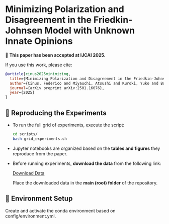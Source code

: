 # Minimizing Polarization and Disagreement in the Friedkin-Johnsen Model with Unknown Innate Opinions

🎉 **This paper has been accepted at IJCAI 2025.**

If you use this work, please cite:

```bibtex
@article{cinus2025minimizing,
  title={Minimizing Polarization and Disagreement in the Friedkin-Johnsen Model with Unknown Innate Opinions},
  author={Cinus, Federico and Miyauchi, Atsushi and Kuroki, Yuko and Bonchi, Francesco},
  journal={arXiv preprint arXiv:2501.16076},
  year={2025}
}
```

## 🔁 Reproducing the Experiments

- To run the full grid of experiments, execute the script:

  ```bash
  cd scripts/
  bash grid_experiments.sh
  ```

- Jupyter notebooks are organized based on the **tables and figures** they reproduce from the paper.

- Before running experiments, **download the data** from the following link:

  [Download Data](https://drive.google.com/file/d/12kZn9hpnyRVo2XJKUoAGNczPwggwSnJV/view?usp=sharing)

  Place the downloaded data in the **main (root) folder** of the repository.

## 🧪 Environment Setup

Create and activate the conda environment based on config/environment.yml.
